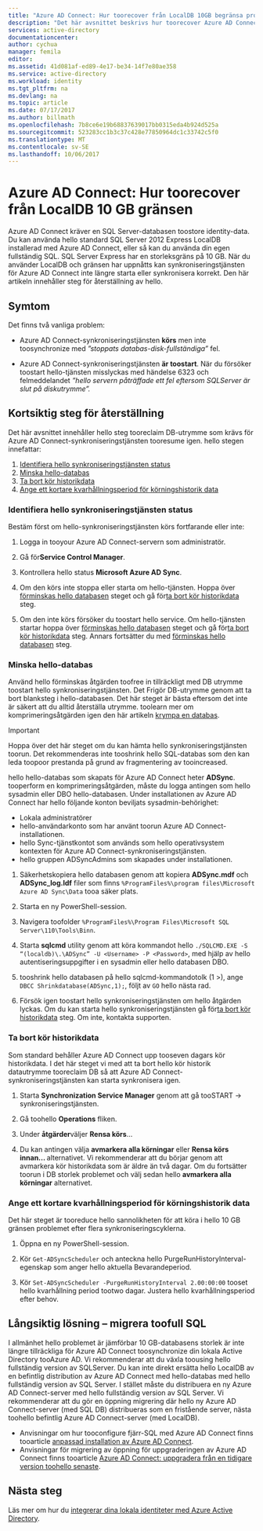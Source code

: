 ```yaml
---
title: "Azure AD Connect: Hur toorecover från LocalDB 10GB begränsa problemet | Microsoft Docs"
description: "Det här avsnittet beskrivs hur toorecover Azure AD Connect-synkronisering-tjänsten när den stöter på LocalDB 10GB begränsa problemet."
services: active-directory
documentationcenter: 
author: cychua
manager: femila
editor: 
ms.assetid: 41d081af-ed89-4e17-be34-14f7e80ae358
ms.service: active-directory
ms.workload: identity
ms.tgt_pltfrm: na
ms.devlang: na
ms.topic: article
ms.date: 07/17/2017
ms.author: billmath
ms.openlocfilehash: 7b8ce6e19b68837639017bb0315eda4b924d525a
ms.sourcegitcommit: 523283cc1b3c37c428e77850964dc1c33742c5f0
ms.translationtype: MT
ms.contentlocale: sv-SE
ms.lasthandoff: 10/06/2017
---
```

# <a name="azure-ad-connect-how-toorecover-from-localdb-10-gb-limit"></a>Azure AD Connect: Hur toorecover från LocalDB 10 GB gränsen
Azure AD Connect kräver en SQL Server-databasen toostore identity-data. Du kan använda hello standard SQL Server 2012 Express LocalDB installerad med Azure AD Connect, eller så kan du använda din egen fullständig SQL. SQL Server Express har en storleksgräns på 10 GB. När du använder LocalDB och gränsen har uppnåtts kan synkroniseringstjänsten för Azure AD Connect inte längre starta eller synkronisera korrekt. Den här artikeln innehåller steg för återställning av hello.

## <a name="symptoms"></a>Symtom
Det finns två vanliga problem:

* Azure AD Connect-synkroniseringstjänsten **körs** men inte toosynchronize med *”stoppats databas-disk-fullständiga”* fel.

* Azure AD Connect-synkroniseringstjänsten **är toostart**. När du försöker toostart hello-tjänsten misslyckas med händelse 6323 och felmeddelandet *”hello servern påträffade ett fel eftersom SQLServer är slut på diskutrymme”.*

## <a name="short-term-recovery-steps"></a>Kortsiktig steg för återställning
Det här avsnittet innehåller hello steg tooreclaim DB-utrymme som krävs för Azure AD Connect-synkroniseringstjänsten tooresume igen. hello stegen innefattar:
1. [Identifiera hello synkroniseringstjänsten status](#determine-the-synchronization-service-status)
2. [Minska hello-databas](#shrink-the-database)
3. [Ta bort kör historikdata](#delete-run-history-data)
4. [Ange ett kortare kvarhållningsperiod för körningshistorik data](#shorten-retention-period-for-run-history-data)

### <a name="determine-hello-synchronization-service-status"></a>Identifiera hello synkroniseringstjänsten status
Bestäm först om hello-synkroniseringstjänsten körs fortfarande eller inte:

1. Logga in tooyour Azure AD Connect-servern som administratör.

2. Gå för**Service Control Manager**.

3. Kontrollera hello status **Microsoft Azure AD Sync**.


4. Om den körs inte stoppa eller starta om hello-tjänsten. Hoppa över [förminskas hello databasen](#shrink-the-database) steget och gå för[ta bort kör historikdata](#delete-run-history-data) steg.

5. Om den inte körs försöker du toostart hello service. Om hello-tjänsten startar hoppa över [förminskas hello databasen](#shrink-the-database) steget och gå för[ta bort kör historikdata](#delete-run-history-data) steg. Annars fortsätter du med [förminskas hello databasen](#shrink-the-database) steg.

### <a name="shrink-hello-database"></a>Minska hello-databas
Använd hello förminskas åtgärden toofree in tillräckligt med DB utrymme toostart hello synkroniseringstjänsten. Det Frigör DB-utrymme genom att ta bort blanksteg i hello-databasen. Det här steget är bästa eftersom det inte är säkert att du alltid återställa utrymme. toolearn mer om komprimeringsåtgärden igen den här artikeln [krympa en databas](https://msdn.microsoft.com/library/ms189035.aspx).

> [!IMPORTANT]
> Hoppa över det här steget om du kan hämta hello synkroniseringstjänsten toorun. Det rekommenderas inte tooshrink hello SQL-databas som den kan leda toopoor prestanda på grund av fragmentering av tooincreased.

hello hello-databas som skapats för Azure AD Connect heter **ADSync**. tooperform en komprimeringsåtgärden, måste du logga antingen som hello sysadmin eller DBO hello-databasen. Under installationen av Azure AD Connect har hello följande konton beviljats sysadmin-behörighet:
* Lokala administratörer
* hello-användarkonto som har använt toorun Azure AD Connect-installationen.
* hello Sync-tjänstkontot som används som hello operativsystem kontexten för Azure AD Connect-synkroniseringstjänsten.
* hello gruppen ADSyncAdmins som skapades under installationen.

1. Säkerhetskopiera hello databasen genom att kopiera **ADSync.mdf** och **ADSync_log.ldf** filer som finns `%ProgramFiles%\program files\Microsoft Azure AD Sync\Data` tooa säker plats.

2. Starta en ny PowerShell-session.

3. Navigera toofolder `%ProgramFiles%\Program Files\Microsoft SQL Server\110\Tools\Binn`.

4. Starta **sqlcmd** utility genom att köra kommandot hello `./SQLCMD.EXE -S “(localdb)\.\ADSync” -U <Username> -P <Password>`, med hjälp av hello autentiseringsuppgifter i en sysadmin eller hello databasen DBO.

5. tooshrink hello databasen på hello sqlcmd-kommandotolk (1 >), ange `DBCC Shrinkdatabase(ADSync,1);`, följt av `GO` hello nästa rad.

6. Försök igen toostart hello synkroniseringstjänsten om hello åtgärden lyckas. Om du kan starta hello synkroniseringstjänsten gå för[ta bort kör historikdata](#delete-run-history-data) steg. Om inte, kontakta supporten.

### <a name="delete-run-history-data"></a>Ta bort kör historikdata
Som standard behåller Azure AD Connect upp tooseven dagars kör historikdata. I det här steget vi med att ta bort hello kör historik datautrymme tooreclaim DB så att Azure AD Connect-synkroniseringstjänsten kan starta synkronisera igen.

1.  Starta **Synchronization Service Manager** genom att gå tooSTART → synkroniseringstjänsten.

2.  Gå toohello **Operations** fliken.

3.  Under **åtgärder**väljer **Rensa körs**...

4.  Du kan antingen välja **avmarkera alla körningar** eller **Rensa körs innan... <date>**  alternativet. Vi rekommenderar att du börjar genom att avmarkera kör historikdata som är äldre än två dagar. Om du fortsätter toorun i DB storlek problemet och välj sedan hello **avmarkera alla körningar** alternativet.

### <a name="shorten-retention-period-for-run-history-data"></a>Ange ett kortare kvarhållningsperiod för körningshistorik data
Det här steget är tooreduce hello sannolikheten för att köra i hello 10 GB gränsen problemet efter flera synkroniseringscyklerna.

1. Öppna en ny PowerShell-session.

2. Kör `Get-ADSyncScheduler` och anteckna hello PurgeRunHistoryInterval-egenskap som anger hello aktuella Bevarandeperiod.

3. Kör `Set-ADSyncScheduler -PurgeRunHistoryInterval 2.00:00:00` tooset hello kvarhållning period tootwo dagar. Justera hello kvarhållningsperiod efter behov.

## <a name="long-term-solution--migrate-toofull-sql"></a>Långsiktig lösning – migrera toofull SQL
I allmänhet hello problemet är jämförbar 10 GB-databasens storlek är inte längre tillräckliga för Azure AD Connect toosynchronize din lokala Active Directory tooAzure AD. Vi rekommenderar att du växla toousing hello fullständig version av SQLServer. Du kan inte direkt ersätta hello LocalDB av en befintlig distribution av Azure AD Connect med hello-databas med hello fullständig version av SQL Server. I stället måste du distribuera en ny Azure AD Connect-server med hello fullständig version av SQL Server. Vi rekommenderar att du gör en öppning migrering där hello ny Azure AD Connect-server (med SQL DB) distribueras som en fristående server, nästa toohello befintlig Azure AD Connect-server (med LocalDB). 
* Anvisningar om hur tooconfigure fjärr-SQL med Azure AD Connect finns tooarticle [anpassad installation av Azure AD Connect](https://docs.microsoft.com/azure/active-directory/connect/active-directory-aadconnect-get-started-custom).
* Anvisningar för migrering av öppning för uppgraderingen av Azure AD Connect finns tooarticle [Azure AD Connect: uppgradera från en tidigare version toohello senaste](https://docs.microsoft.com/azure/active-directory/connect/active-directory-aadconnect-upgrade-previous-version#swing-migration).

## <a name="next-steps"></a>Nästa steg
Läs mer om hur du [integrerar dina lokala identiteter med Azure Active Directory](active-directory-aadconnect.md).
